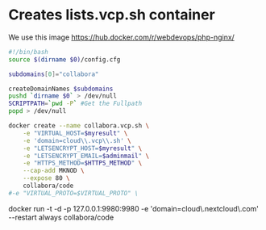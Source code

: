 # Creates lists.vcp.sh container
We use this image https://hub.docker.com/r/webdevops/php-nginx/

```` bash
#!/bin/bash
source $(dirname $0)/config.cfg

subdomains[0]="collabora"

createDomainNames $subdomains
pushd `dirname $0` > /dev/null
SCRIPTPATH=`pwd -P` #Get the Fullpath
popd > /dev/null

docker create --name collabora.vcp.sh \
    -e "VIRTUAL_HOST=$myresult" \
    -e 'domain=cloud\\.vcp\\.sh' \
    -e "LETSENCRYPT_HOST=$myresult" \
    -e "LETSENCRYPT_EMAIL=$adminmail" \
    -e "HTTPS_METHOD=$HTTPS_METHOD" \
    --cap-add MKNOD \
    --expose 80 \
    collabora/code
#-e "VIRTUAL_PROTO=$VIRTUAL_PROTO" \
````
docker run -t -d -p 127.0.0.1:9980:9980 -e 'domain=cloud\\.nextcloud\\.com' --restart always  collabora/code
